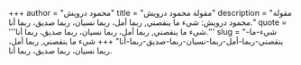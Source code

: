 +++
author = "محمود درويش"
title = "مقولة محمود درويش"
description = "مقولة محمود درويش: شيء ما ينقصني, ربما أمل، ربما نسيان، ربما صديق، ربما أنا."
quote = '''شيء ما ينقصني, ربما أمل، ربما نسيان، ربما صديق، ربما أنا.'''
slug = "شيء-ما-ينقصني-ربما-أمل-ربما-نسيان-ربما-صديق-ربما-أنا"
+++
شيء ما ينقصني, ربما أمل، ربما نسيان، ربما صديق، ربما أنا.
